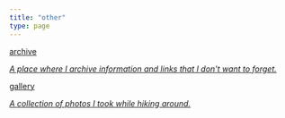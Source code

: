 ```yaml
---
title: "other"
type: page
---
```


<div class="tabular-list">
            <a class="tabular-list-item" href="https://tholzschuh.github.io/archive/">
              <div class="title">archive</div>
              <p><em>A place where I archive information and links that I don't want to forget.</em></p>
            </a>
            <a class="tabular-list-item" href="/other/gallery">
              <div class="title">gallery</div>
              <p><em>A collection of photos I took while hiking around.</em></p>
            </a>
</div>

